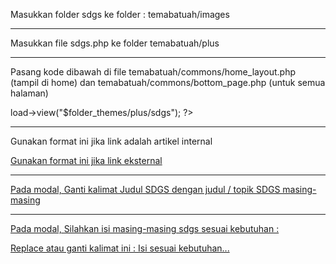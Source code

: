 
Masukkan folder sdgs ke folder : temabatuah/images

-----------------------------------------------------------------------------------------

Masukkan file sdgs.php ke folder temabatuah/plus

-----------------------------------------------------------------------------------------

Pasang kode dibawah di file temabatuah/commons/home_layout.php (tampil di home) dan temabatuah/commons/bottom_page.php (untuk semua halaman)
<!-- SDGS -->	
<?php $this->load->view("$folder_themes/plus/sdgs"); ?>
<!-- SDGS -->

-----------------------------------------------------------------------------------------

Gunakan format ini jika link adalah artikel internal
<a href="<?= site_url('isi url setelah nama domain') ?>">

Gunakan format ini jika link eksternal
<a href="isi link eksternal" target="blank">

-----------------------------------------------------------------------------------------

Pada modal, Ganti kalimat Judul SDGS dengan judul / topik SDGS masing-masing

-----------------------------------------------------------------------------------------

Pada modal,  Silahkan isi masing-masing sdgs sesuai kebutuhan :
<div class="sdgs-isi">
Replace atau ganti kalimat ini : Isi sesuai kebutuhan...
</div>

